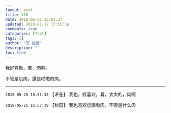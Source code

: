 ```yaml
---
layout: post
title: 186
date: 2018-05-25 15:07:37
updated: 2019-01-17 17:55:16
comments: true
categories: [Text]
tags: []
author: "恋_独哲"
description: ""
toc: true
---
```


<p>我好喜歡，畫，肉啊。</p> 
<p>不管是肌肉，還是啪啪的肉。</p>

---

`2018-05-25 15:51:33` 【谌苍】 我也，好喜欢，看，太太的，肉啊

`2018-05-25 15:57:39` 【秋田】 我也喜欢您画看肉，不管是什么肉
